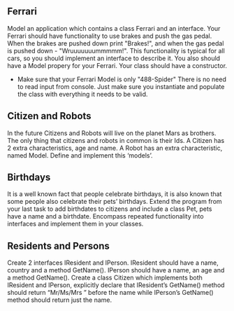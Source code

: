 ## Ferrari
Model an application which contains a class Ferrari and an interface. 
Your Ferrari should have functionality to use brakes and push the gas pedal. 
When the brakes are pushed down print "Brakes!", and when the gas pedal is pushed down - "Wruuuuuuummmmm!". 
 This functionality is typical for all cars, so you should implement an interface to describe it. 
You also should have a Model propery for your Ferrari.
Your class should have a constructor.
-	Make sure that your Ferrari Model is only "488-Spider"
There is no need to read input from console. Just make sure you instantiate and populate the class with everything it needs to be valid.


## Citizen and Robots
In the future Citizens and Robots will live on the  planet Mars as brothers. 
The only thing that citizens and robots in common is their Ids.
A Citizen has 2 extra characteristics, age and name.
A Robot has an extra characteristic, named Model.
Define and implement this ‘models’.

## Birthdays
It is a well known fact that people celebrate birthdays, it is also known that some people also celebrate their pets’ birthdays. 
Extend the program from your last task to add birthdates to citizens and include a class Pet, pets have a name and a birthdate. 
Encompass repeated functionality into interfaces and implement them in your classes. 


## Residents and Persons
Create 2 interfaces IResident and IPerson.
 IResident should have a name, country and a method GetName().
 IPerson should have a name, an age and a method GetName().
 Create a class Citizen which implements both IResident and IPerson, explicitly declare that IResident’s GetName() method should return “Mr/Ms/Mrs ” before the name while IPerson’s GetName() method should return just the name. 



